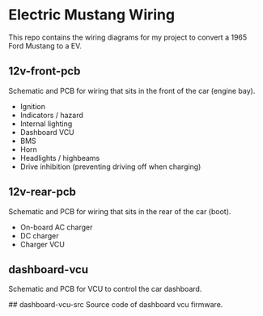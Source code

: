 # Electric Mustang Wiring

This repo contains the wiring diagrams for my project to convert a 1965 Ford
Mustang to a EV.

## 12v-front-pcb
Schematic and PCB for wiring that sits in the front of the car (engine bay).

* Ignition
* Indicators / hazard
* Internal lighting
* Dashboard VCU
* BMS
* Horn
* Headlights / highbeams
* Drive inhibition (preventing driving off when charging)

## 12v-rear-pcb
Schematic and PCB for wiring that sits in the rear of the car (boot).

* On-board AC charger
* DC charger
* Charger VCU

## dashboard-vcu
Schematic and PCB for VCU to control the car dashboard.

## dashboard-vcu-src
Source code of dashboard vcu firmware.

